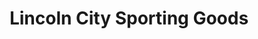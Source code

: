 ---
title: "Lincoln City Sporting Goods"
url: /lincoln-city/lincoln-city-sporting-goods/
shop: weapons
---